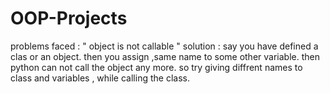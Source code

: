 # OOP-Projects
problems faced :  " object is not callable "
solution : say you have defined a clas or an object. then you assign ,same name to some other variable. then python can not call the object any more. so try giving diffrent names to class and variables , while calling the class.
